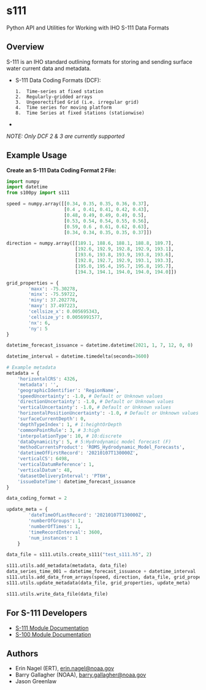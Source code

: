 s111
======
Python API and Utilities for Working with IHO S-111 Data Formats

Overview
--------

S-111 is an IHO standard outlining formats for storing and sending surface
water current data and metadata.

-   S-111 Data Coding Formats (DCF):

        1.  Time-series at fixed station
        2.  Regularly-gridded arrays
        3.  Ungeorectified Grid (i.e. irregular grid)
        4.  Time series for moving platform
        8.  Time Series at fixed stations (stationwise)
- 
*NOTE: Only DCF 2 & 3 are currently supported*

Example Usage
-------------

**Create an S-111 Data Coding Format 2 File:**
```python
import numpy
import datetime
from s100py import s111

speed = numpy.array([[0.34, 0.35, 0.35, 0.36, 0.37],
                     [0.4 , 0.41, 0.41, 0.42, 0.43],
                     [0.48, 0.49, 0.49, 0.49, 0.5],
                     [0.53, 0.54, 0.54, 0.55, 0.56],
                     [0.59, 0.6 , 0.61, 0.62, 0.63],
                     [0.34, 0.34, 0.35, 0.35, 0.37]])

direction = numpy.array([[189.1, 188.6, 188.1, 188.8, 189.7],
                         [192.6, 192.9, 192.8, 192.9, 193.1],
                         [193.6, 193.8, 193.9, 193.8, 193.6],
                         [192.8, 192.7, 192.9, 193.1, 193.3],
                         [195.0, 195.4, 195.7, 195.8, 195.7],
                         [194.3, 194.1, 194.0, 194.0, 194.0]])

grid_properties = {
        'maxx': -75.30278,
        'minx': -75.59722,
        'miny': 37.202778,
        'maxy': 37.497223,
        'cellsize_x': 0.005695343,
        'cellsize_y': 0.0056991577,
        'nx': 6,
        'ny': 5
}

datetime_forecast_issuance = datetime.datetime(2021, 1, 7, 12, 0, 0)

datetime_interval = datetime.timedelta(seconds=3600)

# Example metadata
metadata = {
    'horizontalCRS': 4326,
    'metadata': '',
    'geographicIdentifier': 'RegionName',
    'speedUncertainty': -1.0, # Default or Unknown values
    'directionUncertainty': -1.0, # Default or Unknown values
    'verticalUncertainty': -1.0, # Default or Unknown values
    'horizontalPositionUncertainty': -1.0, # Default or Unknown values
    'surfaceCurrentDepth': 0, 
    'depthTypeIndex': 1, # 1:heightOrDepth
    'commonPointRule': 3, # 3:high
    'interpolationType': 10, # 10:discrete
    'dataDynamicity': 5, # 5:Hydrodynamic model forecast (F)
    'methodCurrentsProduct': 'ROMS_Hydrodynamic_Model_Forecasts',
    'datetimeOfFirstRecord': '20210107T130000Z',
    'verticalCS': 6498,
    'verticalDatumReference': 1,
    'verticalDatum': 48,
    'datasetDeliveryInterval': 'PT6H',
    'issueDateTime': datetime_forecast_issuance
}

data_coding_format = 2

update_meta = {
        'dateTimeOfLastRecord': '20210107T130000Z',
        'numberOfGroups': 1,
        'numberOfTimes': 1,
        'timeRecordInterval': 3600,
        'num_instances': 1
    }

data_file = s111.utils.create_s111("test_s111.h5", 2)

s111.utils.add_metadata(metadata, data_file)
data_series_time_001 = datetime_forecast_issuance + datetime_interval
s111.utils.add_data_from_arrays(speed, direction, data_file, grid_properties, data_series_time_001, data_coding_format)
s111.utils.update_metadata(data_file, grid_properties, update_meta)

s111.utils.write_data_file(data_file)
```

For S-111 Developers
--------------------
- [S-111 Module Documentation](https://s100py.readthedocs.io/en/latest/s111.html#s111-module-docs)
- [S-100 Module Documentation](https://s100py.readthedocs.io/en/latest/s100.html)

Authors
-------

-   Erin Nagel (ERT), <erin.nagel@noaa.gov>
-   Barry Gallagher (NOAA), <barry.gallagher@noaa.gov>
-   Jason Greenlaw 



